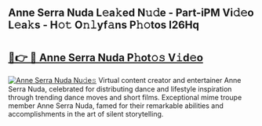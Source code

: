 ## Anne Serra Nuda L𝚎a𝚔ed N𝚞𝚍e - Part-iPM Vi𝚍𝚎o L𝚎a𝚔s - H𝚘𝚝 O𝚗𝚕yf𝚊ns P𝚑𝚘tos I26Hq

# <h2><a href="http://kf6io3l.oniu.top/?m=Anne+Serra+Nuda">🔗👉 🔴 Anne Serra Nuda P𝚑ot𝚘𝚜 V𝚒d𝚎o</a></h2>

[![Anne Serra Nuda Nu𝚍e𝚜](https://i.imgur.com/0qMVB7G.gif)](http://kf6io3l.oniu.top/?m=Anne+Serra+Nuda)
Virtual content creator and entertainer Anne Serra Nuda, celebrated for distributing dance and lifestyle inspiration through trending dance moves and short films. Exceptional mime troupe member Anne Serra Nuda, famed for their remarkable abilities and accomplishments in the art of silent storytelling.  
